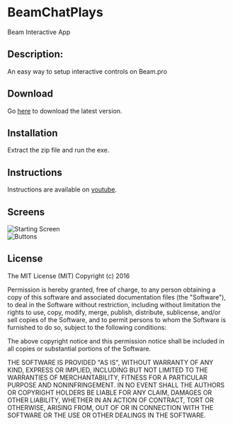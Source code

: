 # BeamChatPlays
Beam Interactive App

## Description: <br>
An easy way to setup interactive controls on Beam.pro

## Download <br>
Go [here](https://github.com/Firebottle/BeamChatPlays/releases) to download the latest version.

## Installation <br>
Extract the zip file and run the exe.

## Instructions <br>
Instructions are available on [youtube](https://youtu.be/mYx4loPyh5A).

## Screens<br>
![Starting Screen](http://firebottle.tv/beamchatplays/screenshots/1.png) <br>
![Buttons](http://firebottle.tv/beamchatplays/screenshots/2.png)<br>

## License<br>

The MIT License (MIT)
Copyright (c) 2016

Permission is hereby granted, free of charge, to any person obtaining a copy of this software and associated documentation files (the "Software"), to deal in the Software without restriction, including without limitation the rights to use, copy, modify, merge, publish, distribute, sublicense, and/or sell copies of the Software, and to permit persons to whom the Software is furnished to do so, subject to the following conditions:

The above copyright notice and this permission notice shall be included in all copies or substantial portions of the Software.

THE SOFTWARE IS PROVIDED "AS IS", WITHOUT WARRANTY OF ANY KIND, EXPRESS OR IMPLIED, INCLUDING BUT NOT LIMITED TO THE WARRANTIES OF MERCHANTABILITY, FITNESS FOR A PARTICULAR PURPOSE AND NONINFRINGEMENT. IN NO EVENT SHALL THE AUTHORS OR COPYRIGHT HOLDERS BE LIABLE FOR ANY CLAIM, DAMAGES OR OTHER LIABILITY, WHETHER IN AN ACTION OF CONTRACT, TORT OR OTHERWISE, ARISING FROM, OUT OF OR IN CONNECTION WITH THE SOFTWARE OR THE USE OR OTHER DEALINGS IN THE SOFTWARE.
